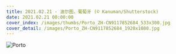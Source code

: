 ```yaml
---
title: 2021.02.21 - 波尔图，葡萄牙 (© Kanuman/Shutterstock)
date: 2021.02.21 00:00:00
cover_index: /images/thumbs/Porto_ZH-CN9117852684_533x300.jpg
cover_detail: /images/Porto_ZH-CN9117852684_1920x1080.jpg
---
```


![Porto](/images/Porto_ZH-CN9117852684_1920x1080.jpg)
